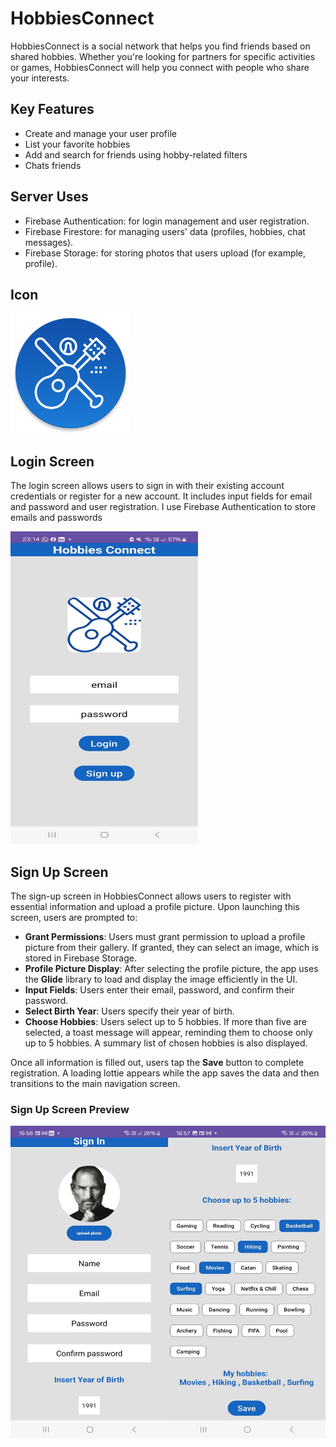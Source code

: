 # HobbiesConnect

HobbiesConnect is a social network that helps you find friends based on shared hobbies. Whether you're looking for partners for specific activities or games, HobbiesConnect will help you connect with people who share your interests.

## Key Features

- Create and manage your user profile
- List your favorite hobbies
- Add and search for friends using hobby-related filters
- Chats friends
  
## Server Uses
- Firebase Authentication: for login management and user registration.
- Firebase Firestore: for managing users' data (profiles, hobbies, chat messages).
- Firebase Storage: for storing photos that users upload (for example, profile).



## Icon  
![HobbiesConnect Icon](https://raw.githubusercontent.com/zivshamli/Final-Project-HobbiesConnect/refs/heads/master/app/src/main/res/mipmap-xxxhdpi/ic_launcher_round.webp)


## Login Screen  
The login screen allows users to sign in with their existing account credentials or register for a new account. It includes input fields for email and password and user registration.
I use Firebase Authentication to store emails and passwords

<img src="https://github.com/zivshamli/photosForHobbiesConnect/blob/main/%D7%AA%D7%9E%D7%95%D7%A0%D7%94%20%D7%A9%D7%9C%20WhatsApp%E2%80%8F%202024-10-01%20%D7%91%D7%A9%D7%A2%D7%94%2023.15.47_a5f152bf.jpg" alt="HobbiesConnect Login Screen" width="300" height="500"/>

## Sign Up Screen

The sign-up screen in HobbiesConnect allows users to register with essential information and upload a profile picture. Upon launching this screen, users are prompted to:

- **Grant Permissions**: Users must grant permission to upload a profile picture from their gallery. If granted, they can select an image, which is stored in Firebase Storage.
- **Profile Picture Display**: After selecting the profile picture, the app uses the **Glide** library to load and display the image efficiently in the UI.
- **Input Fields**: Users enter their email, password, and confirm their password.
- **Select Birth Year**: Users specify their year of birth.
- **Choose Hobbies**: Users select up to 5 hobbies. If more than five are selected, a toast message will appear, reminding them to choose only up to 5 hobbies. A summary list of chosen hobbies is also displayed.

Once all information is filled out, users tap the **Save** button to complete registration. A loading lottie appears while the app saves the data and then transitions to the main navigation screen.

### Sign Up Screen Preview

<div style="display: flex; justify-content: space-around;">
    <img src="https://github.com/zivshamli/photosForHobbiesConnect/blob/main/%D7%AA%D7%9E%D7%95%D7%A0%D7%94%20%D7%A9%D7%9C%20WhatsApp%E2%80%8F%202024-11-06%20%D7%91%D7%A9%D7%A2%D7%94%2016.57.42_0a38e727.jpg" alt="Sign Up Screen - Step 1" width="300" height="500"/>
    <img src="https://github.com/zivshamli/photosForHobbiesConnect/blob/main/%D7%AA%D7%9E%D7%95%D7%A0%D7%94%20%D7%A9%D7%9C%20WhatsApp%E2%80%8F%202024-11-06%20%D7%91%D7%A9%D7%A2%D7%94%2016.57.42_5364f3a3.jpg" alt="Sign Up Screen - Step 2" width="300" height="500"/>
</div>











